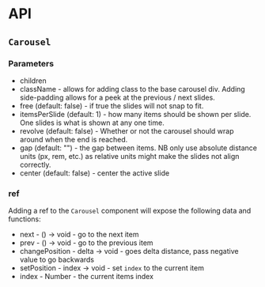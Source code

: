 # API

## `Carousel`

### Parameters

- children
- className - allows for adding class to the base carousel div. Adding side-padding allows for a peek at the previous / next slides.
- free (default: false) - if true the slides will not snap to fit.
- itemsPerSlide (default: 1) - how many items should be shown per slide. One slides is what is shown at any one time.
- revolve (default: false) - Whether or not the carousel should wrap around when the end is reached.
- gap (default: "") - the gap between items. NB only use absolute distance units (px, rem, etc.) as relative units might make the slides not align correctly.
- center (default: false) - center the active slide

### ref

Adding a ref to the `Carousel` component will expose the following data and functions:

- next - () -> void - go to the next item
- prev - () -> void - go to the previous item
- changePosition - delta -> void - goes delta distance, pass negative value to go backwards
- setPosition - index -> void - set `index` to the current item
- index - Number - the current items index
